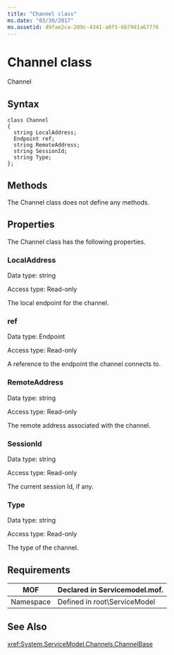```yaml
---
title: "Channel class"
ms.date: "03/30/2017"
ms.assetid: d9fae2ca-209c-4341-a0f5-6b79d1a67776
---
```

# Channel class
Channel  

## Syntax  

```  
class Channel  
{  
  string LocalAddress;  
  Endpoint ref;  
  string RemoteAddress;  
  string SessionId;  
  string Type;  
};  
```  

## Methods  
 The Channel class does not define any methods.  

## Properties  
 The Channel class has the following properties.  

### LocalAddress  
 Data type: string  

 Access type: Read-only  

 The local endpoint for the channel.  

### ref  
 Data type: Endpoint  

 Access type: Read-only  

 A reference to the endpoint the channel connects to.  

### RemoteAddress  
 Data type: string  

 Access type: Read-only  

 The remote address associated with the channel.  

### SessionId  
 Data type: string  

 Access type: Read-only  

 The current session Id, if any.  

### Type  
 Data type: string  

 Access type: Read-only  

 The type of the channel.  

## Requirements  


|MOF|Declared in Servicemodel.mof.|  
|---------|-----------------------------------|  
|Namespace|Defined in root\ServiceModel|  

## See Also  
 <xref:System.ServiceModel.Channels.ChannelBase>
